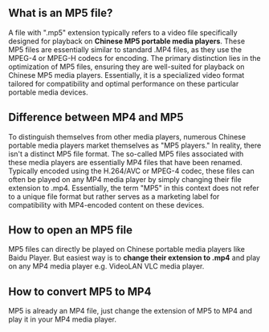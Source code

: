 ## What is an MP5 file?

A file with ".mp5" extension typically refers to a video file specifically designed for playback on **Chinese MP5 portable media players**. These MP5 files are essentially similar to standard .MP4 files, as they use the MPEG-4 or MPEG-H codecs for encoding. The primary distinction lies in the optimization of MP5 files, ensuring they are well-suited for playback on Chinese MP5 media players. Essentially, it is a specialized video format tailored for compatibility and optimal performance on these particular portable media devices.

## Difference between MP4 and MP5

To distinguish themselves from other media players, numerous Chinese portable media players market themselves as "MP5 players." In reality, there isn't a distinct MP5 file format. The so-called MP5 files associated with these media players are essentially MP4 files that have been renamed. Typically encoded using the H.264/AVC or MPEG-4 codec, these files can often be played on any MP4 media player by simply changing their file extension to .mp4. Essentially, the term "MP5" in this context does not refer to a unique file format but rather serves as a marketing label for compatibility with MP4-encoded content on these devices.

## How to open an MP5 file

MP5 files can directly be played on Chinese portable media players like Baidu Player. But easiest way is to **change their extension to .mp4** and play on any MP4 media player e.g. VideoLAN VLC media player.

## How to convert MP5 to MP4

MP5 is already an MP4 file, just change the extension of MP5 to MP4 and play it in your MP4 media player.








